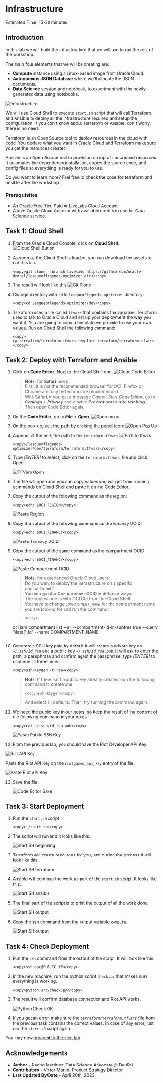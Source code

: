 # Infrastructure

Estimated Time: 15-20 minutes

## Introduction

In this lab we will build the infrastructure that we will use to run the rest of the workshop.

The main four elements that we will be creating are:
- **Compute** instance using a Linux-based image from Oracle Cloud.
- **Autonomous JSON Database** where we'll allocate the JSON documents.
- **Data Science** session and notebook, to experiment with the newly-generated data using notebooks.

![Infrastructure](images/lol_infra.png)

We will use Cloud Shell to execute `start.sh` script that will call Terraform and Ansible to deploy all the infrastructure required and setup the configuration. If you don't know about Terraform or Ansible, don't worry, there is no need.

Terraform is an Open Source tool to deploy resources in the cloud with code. You declare what you want in Oracle Cloud and Terraform make sure you get the resources created.

Ansible is an Open Source tool to provision on top of the created resources. It automates the dependency installation, copies the source code, and config files so everything is ready for you to use.

Do you want to learn more? Feel free to check the code for terraform and ansible after the workshop.


### Prerequisites

* An Oracle Free Tier, Paid or LiveLabs Cloud Account
* Active Oracle Cloud Account with available credits to use for Data Science service.


## Task 1: Cloud Shell

1. From the Oracle Cloud Console, click on **Cloud Shell**.
  ![Cloud Shell Button](images/cloud-shell-button.png)

2. As soon as the Cloud Shell is loaded, you can download the assets to run this lab.
    ```
    <copy>git clone --branch livelabs https://github.com/oracle-devrel/leagueoflegends-optimizer.git</copy>
    ```

3. The result will look like this
  ![Git Clone](images/git-clone.png)


4. Change directory with `cd` to `leagueoflegends-optimizer` directory:
    ```
    <copy>cd leagueoflegends-optimizer/dev</copy>
    ```

5. Terraform uses a file called `tfvars` that contains the variables Terraform uses to talk to Oracle Cloud and set up your deployment the way you want it. You are going to copy a template we provide to use your own values. Run on Cloud Shell the following command:
   
    ```
    <copy>
    cp terraform/terraform.tfvars.template terraform/terraform.tfvars
    </copy>

    ```



## Task 2: Deploy with Terraform and Ansible

1. Click on **Code Editor**. Next to the Cloud Shell one.
    ![Cloud Code Editor](images/cloud-code-editor.png)

    > **Note**: for **Safari** users:<br>
    > First, it is not the recommended browser for OCI. Firefox or Chrome are fully tested and are recommended.<br>
    > With Safari, if you get a message _Cannot Start Code Editor_, go to _**Settings** > **Privacy**_ and disable _**Prevent cross-site tracking**_.<br>
    > Then open Code Editor again.

2. On the **Code Editor**, go to _**File** > **Open**_.
    ![Open menu](images/code-editor-open-menu.png)

3. On the pop-up, edit the path by clicking the pencil icon:
    ![Open Pop Up](images/code-editor-open-popup.png)

4. Append, at the end, the path to the `terraform.tfvars`
    ![Path to tfvars](images/code-editor-path.png)

    ```
    <copy>/leagueoflegends-optimizer/dev/terraform/terraform.tfvars</copy>
    ```

5. Type _[ENTER]_ to select, click on the `terraform.tfvars` file and click Open.

    ![TFVars Open](images/code-editor-open-tfvars.png)

6. The file will open and you can copy values you will get from running commands on Cloud Shell and paste it on the Code Editor.

7. Copy the output of the following command as the region:

    ```
    <copy>echo $OCI_REGION</copy>
    ```

    ![Paste Region](images/paste-region.png)

8. Copy the output of the following command as the tenancy OCID:

    ```
    <copy>echo $OCI_TENANCY</copy>
    ```

    ![Paste Tenancy OCID](images/paste-tenancy-ocid.png)

9. Copy the output of the same command as the compartment OCID:

    ```
    <copy>echo $OCI_TENANCY</copy>
    ```

    ![Paste Compartment OCID](images/paste-compartment-ocid.png)

    > **Note**: for experienced Oracle Cloud users:<br>
    > Do you want to deploy the infrastructure on a specific compartment?<br>
    > You can get the Compartment OCID in different ways.<br>
    > The coolest one is with OCI CLI from the Cloud Shell.<br>
    > You have to change _`COMPARTMENT_NAME`_ for the compartment name you are looking for and run the command:

    > ```
    ><copy>
    oci iam compartment list --all --compartment-id-in-subtree true --query "data[].id" --name COMPARTMENT_NAME
    </copy>
    > ```

10. Generate a SSH key pair, by default it will create a private key on _`~/.ssh/id_rsa`_ and a public key _`~/.ssh/id_rsa.pub`_.
    It will ask to enter the path, a passphrase and confirm again the passphrase; type _[ENTER]_ to continue all three times.

    ```
    <copy>ssh-keygen -t rsa</copy>
    ```

    > **Note**: If there isn't a public key already created, run the following command to create one:
    > ```
    > <copy>ssh-keygen</copy>
    > ```
    > And select all defaults. Then, try running the command again.

11. We need the public key in our notes, so keep the result of the content of the following command in your notes.

    ```
    <copy>cat ~/.ssh/id_rsa.pub</copy>
    ```

    ![Paste Public SSH Key](images/paste-public-ssh-key.png)

12. From the previous lab, you should have the Riot Developer API Key.

  ![Riot API Key](images/riot_api_key_gen.png)

  Paste the Riot API Key on the `riotgames_api_key` entry of the file.
  
  ![Paste Riot API Key](images/paste-riot-api-key.png)

13. Save the file.

    ![Code Editor Save](images/code-editor-save.png)

## Task 3: Start Deployment

1. Run the `start.sh` script

    ```
    <copy>./start.sh</copy>
    ```

2. The script will run and it looks like this.

    ![Start SH beginning](images/start-sh-beginning.png)

3. Terraform will create resources for you, and during the process it will look like this.

    ![Start SH terraform](images/start-sh-terraform.png)

4. Ansible will continue the work as part of the `start.sh` script. It looks like this.

    ![Start SH ansible](images/start-sh-ansible.png)

5. The final part of the script is to print the output of all the work done.

    ![Start SH output](images/start-sh-output.png)

6. Copy the ssh command from the output variable `compute`.

    ![Start SH output](images/start-sh-ssh.png)

## Task 4: Check Deployment

1. Run the `ssh` command from the output of the script. It will look like this.

    ```
    <copy>ssh opc@PUBLIC_IP</copy>
    ```

2. In the new machine, run the python script `check.py` that makes sure everything is working.

    ```
    <copy>python src/check.py</copy>
    ```

3. The result will confirm database connection and Riot API works.

    ![Python Check OK](images/python-check-ok.png)

4. If you get an error, make sure the _`terraform/terraform.tfvars`_ file from the previous task contains the correct values. In case of any error, just run the _`start.sh`_ script again.


You may now [proceed to the next lab](#next).

## Acknowledgements

* **Author** - Nacho Martinez, Data Science Advocate @ DevRel
* **Contributors** - Victor Martin, Product Strategy Director
* **Last Updated By/Date** - April 20th, 2023